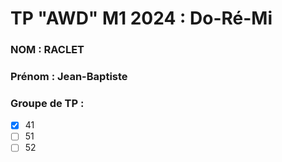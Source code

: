 # TP "AWD" M1 2024 : Do-Ré-Mi

### NOM : RACLET
### Prénom : Jean-Baptiste
### Groupe de TP :
- [x] 41
- [ ] 51
- [ ] 52
